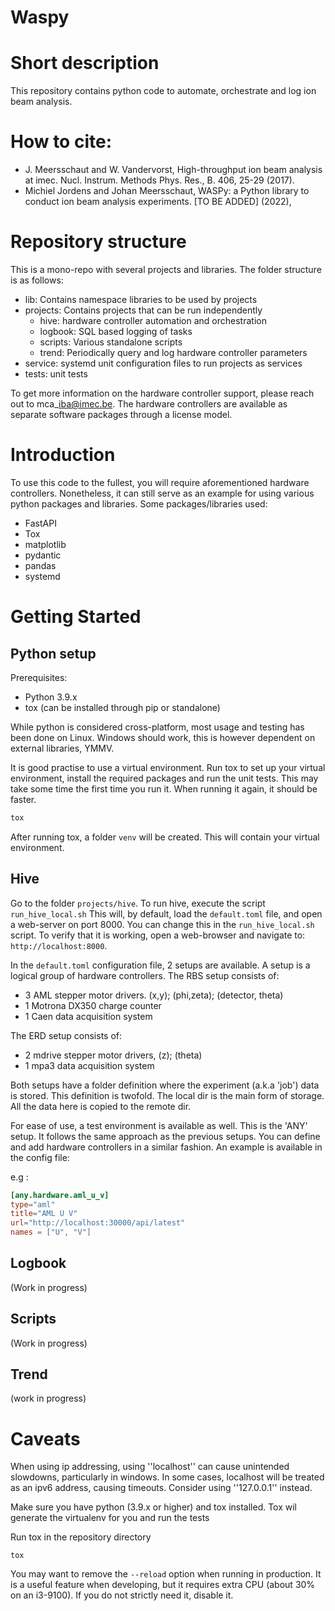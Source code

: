 # Waspy


# Short description
This repository contains python code to automate, orchestrate and log ion beam analysis.

# How to cite:
- J. Meersschaut and W. Vandervorst, High-throughput ion beam analysis at imec. Nucl. Instrum. Methods Phys. Res., B. 406, 25-29 (2017).
- Michiel Jordens and Johan Meersschaut, WASPy: a Python library to conduct ion beam analysis experiments. [TO BE ADDED] (2022), 

# Repository structure
This is a mono-repo with several projects and libraries. The folder structure is as follows:

  - lib: Contains namespace libraries to be used by projects
  - projects: Contains projects that can be run independently
    - hive: hardware controller automation and orchestration
    - logbook: SQL based logging of tasks
    - scripts: Various standalone scripts 
    - trend: Periodically query and log hardware controller parameters
  - service: systemd unit configuration files to run projects as services
  - tests: unit tests

To get more information on the hardware controller support, please reach out to mca\_iba@imec.be. The hardware 
controllers are available as separate software packages through a license model.

# Introduction
To use this code to the fullest, you will require aforementioned hardware controllers. Nonetheless, it can still serve
as an example for using various python packages and libraries. Some packages/libraries used:
  - FastAPI
  - Tox
  - matplotlib
  - pydantic
  - pandas
  - systemd

# Getting Started

## Python setup
Prerequisites: 
  - Python 3.9.x
  - tox (can be installed through pip or standalone)

While python is considered cross-platform, most usage and testing has been done on Linux. Windows should work, this is
however dependent on external libraries, YMMV.

It is good practise to use a virtual environment. Run tox to set up your virtual environment, install the required 
packages and run the unit tests. This may take some time the first time you run it. When running it again, it should be
faster.

```bash
tox
```

After running tox, a folder `venv` will be created. This will contain your virtual environment. 

## Hive
Go to the folder `projects/hive`. To run hive, execute the script `run_hive_local.sh` This will, by default, load the
`default.toml` file, and open a web-server on port 8000. You can change this in the `run_hive_local.sh` script. To 
verify that it is working, open a web-browser and navigate to: `http://localhost:8000`.

In the `default.toml` configuration file, 2 setups are available. A setup is a logical group of hardware controllers.
The RBS setup consists of:
  - 3 AML stepper motor drivers. (x,y); (phi,zeta); (detector, theta)
  - 1 Motrona DX350 charge counter
  - 1 Caen data acquisition system

The ERD setup consists of:
  - 2 mdrive stepper motor drivers, (z); (theta)
  - 1 mpa3 data acquisition system

Both setups have a folder definition where the experiment (a.k.a 'job') data is stored. This definition is twofold.
The local dir is the main form of storage. All the data here is copied to the remote dir.

For ease of use, a test environment is available as well. This is the 'ANY' setup. It follows the same approach as the
previous setups. You can define and add hardware controllers in a similar fashion. An example is available in the
config file:

e.g :
```toml
[any.hardware.aml_u_v]
type="aml"
title="AML U V"
url="http://localhost:30000/api/latest"
names = ["U", "V"]
```

## Logbook
(Work in progress)

## Scripts
(Work in progress)

## Trend
(work in progress)

# Caveats
When using ip addressing, using ''localhost'' can cause unintended slowdowns, particularly in windows. In some cases,
localhost will be treated as an ipv6 address, causing timeouts. Consider using ''127.0.0.1'' instead.


Make sure you have python (3.9.x or higher) and tox installed. Tox wil generate the virtualenv for you and run the tests

Run tox in the repository directory
```
tox
```

You may want to remove the `--reload` option when running in production. It is a useful feature when developing, but it requires extra CPU (about 30% on an i3-9100). If you
do not strictly need it, disable it.


